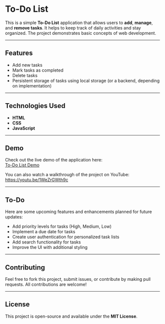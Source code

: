 # To-Do List

This is a simple **To-Do List** application that allows users to **add**, **manage**, and **remove tasks**. It helps to keep track of daily activities and stay organized. The project demonstrates basic concepts of web development.

---

## Features

- Add new tasks
- Mark tasks as completed
- Delete tasks
- Persistent storage of tasks using local storage (or a backend, depending on implementation)

---

## Technologies Used

- **HTML**
- **CSS**
- **JavaScript**

---

## Demo

Check out the live demo of the application here:  
[To-Do List Demo](https://srs-to-do-list.netlify.app/)

You can also watch a walkthrough of the project on YouTube:  
https://youtu.be/1WeZrGWth9c

---

## To-Do

Here are some upcoming features and enhancements planned for future updates:

- Add priority levels for tasks (High, Medium, Low)
- Implement a due date for tasks
- Create user authentication for personalized task lists
- Add search functionality for tasks
- Improve the UI with additional styling

---

## Contributing

Feel free to fork this project, submit issues, or contribute by making pull requests. All contributions are welcome!

---

## License

This project is open-source and available under the **MIT License**.
